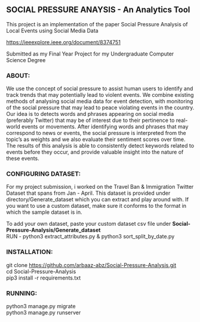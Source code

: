 ## SOCIAL PRESSURE ANAYSIS - An Analytics Tool

This project is an implementation of the paper
Social Pressure Analysis of Local Events using Social Media Data

https://ieeexplore.ieee.org/document/8374751

Submitted as my Final Year Project for my Undergraduate Computer Science Degree

### ABOUT:  
We use the concept of social pressure to assist human users to identify and track trends
that may potentially lead to violent events. We combine existing methods of analysing
social media data for event detection, with monitoring of the social pressure that may lead
to peace violating events in the country. Our idea is to detects words and phrases
appearing on social media (preferably Twitter) that may be of interest due to their
pertinence to real-world events or movements. After identifying words and phrases that
may correspond to news or events, the social pressure is interpreted from the topic’s as weights and we also evaluate their sentiment scores over time. The results of this analysis is able to consistently detect keywords related to events before they occur, and provide valuable insight into the nature of these events. 


### CONFIGURING DATASET:
For my project submission, i worked on the Travel Ban & Immigration Twitter Dataset that spans from Jan - April. This dataset is provided under directory/Generate_dataset which you can extract and play around with. If you want to use a custom dataset, make sure it conforms to the format in which the sample dataset is in.

To add your own dataset, paste your custom dataset csv file under **Social-Pressure-Analysis/Generate_dataset** <br>
RUN - python3 extract_attributes.py & python3 sort_split_by_date.py

### INSTALLATION:
git clone https://github.com/arbaaz-abz/Social-Pressure-Analysis.git <br>
cd Social-Pressure-Analysis <br>
pip3 install -r requirements.txt 

### RUNNING: 
python3 manage.py migrate <br>
python3 manage.py runserver <br>

